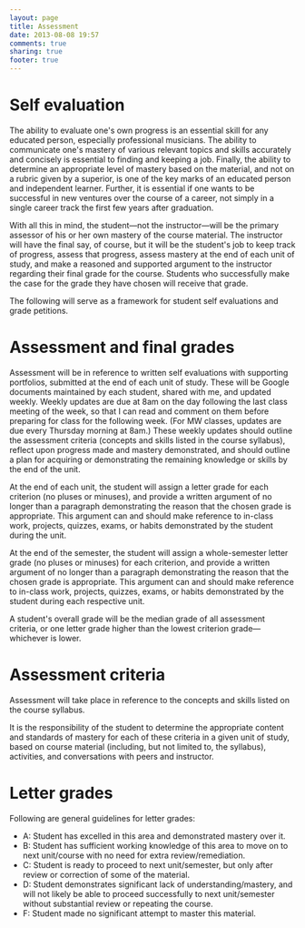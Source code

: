 ```yaml
---
layout: page
title: Assessment
date: 2013-08-08 19:57
comments: true
sharing: true
footer: true
---
```


# Self evaluation #

The ability to evaluate one's own progress is an essential skill for any educated person, especially professional musicians. The ability to communicate one's mastery of various relevant topics and skills accurately and concisely is essential to finding and keeping a job. Finally, the ability to determine an appropriate level of mastery based on the material, and not on a rubric given by a superior, is one of the key marks of an educated person and independent learner. Further, it is essential if one wants to be successful in new ventures over the course of a career, not simply in a single career track the first few years after graduation.

With all this in mind, the student—not the instructor—will be the primary assessor of his or her own mastery of the course material. The instructor will have the final say, of course, but it will be the student's job to keep track of progress, assess that progress, assess mastery at the end of each unit of study, and make a reasoned and supported argument to the instructor regarding their final grade for the course. Students who successfully make the case for the grade they have chosen will receive that grade.

The following will serve as a framework for student self evaluations and grade petitions.

# Assessment and final grades #

Assessment will be in reference to written self evaluations with supporting portfolios, submitted at the end of each unit of study. These will be Google documents maintained by each student, shared with me, and updated weekly. Weekly updates are due at 8am on the day following the last class meeting of the week, so that I can read and comment on them before preparing for class for the following week. (For MW classes, updates are due every Thursday morning at 8am.) These weekly updates should outline the assessment criteria (concepts and skills listed in the course syllabus), reflect upon progress made and mastery demonstrated, and should outline a plan for acquiring or demonstrating the remaining knowledge or skills by the end of the unit.

At the end of each unit, the student will assign a letter grade for each criterion (no pluses or minuses), and provide a written argument of no longer than a paragraph demonstrating the reason that the chosen grade is appropriate. This argument can and should make reference to in-class work, projects, quizzes, exams, or habits demonstrated by the student during the unit.

At the end of the semester, the student will assign a whole-semester letter grade (no pluses or minuses) for each criterion, and provide a written argument of no longer than a paragraph demonstrating the reason that the chosen grade is appropriate. This argument can and should make reference to in-class work, projects, quizzes, exams, or habits demonstrated by the student during each respective unit.

A student's overall grade will be the median grade of all assessment criteria, or one letter grade higher than the lowest criterion grade—whichever is lower.

# Assessment criteria #

Assessment will take place in reference to the concepts and skills listed on the course syllabus.

It is the responsibility of the student to determine the appropriate content and standards of mastery for each of these criteria in a given unit of study, based on course material (including, but not limited to, the syllabus), activities, and conversations with peers and instructor.

# Letter grades #

Following are general guidelines for letter grades:

- A: Student has excelled in this area and demonstrated mastery over it.  
- B: Student has sufficient working knowledge of this area to move on to next unit/course with no need for extra review/remediation.  
- C: Student is ready to proceed to next unit/semester, but only after review or correction of some of the material.  
- D: Student demonstrates significant lack of understanding/mastery, and will not likely be able to proceed successfully to next unit/semester without substantial review or repeating the course.  
- F: Student made no significant attempt to master this material.


